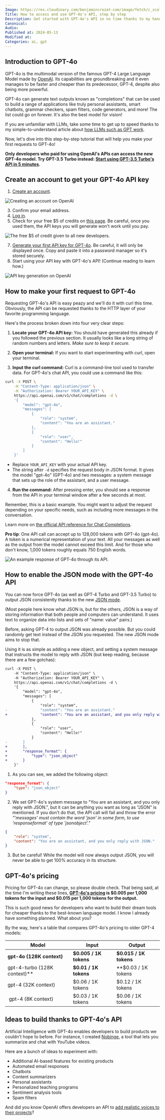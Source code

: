 ```yaml
---
Image: https://res.cloudinary.com/benjamincrozat-com/image/fetch/c_scale,f_webp,q_auto,w_1200/https://github.com/benjamincrozat/content/assets/3613731/75583e74-00fe-4393-92ff-27fba70c4140
Title: How to access and use GPT-4o's API, step by step
Description: Get started with GPT-4o's API in no time thanks to my handy step-by-step guide.
Canonical: 
Audio:
Published at: 2024-05-13
Modified at: 
Categories: ai, gpt
---
```


## Introduction to GPT-4o

GPT-4o is the multimodal version of the famous GPT-4 Large Language Model made by [OpenAI](https://openai.com). Its capabilities are groundbreaking and it even manages to be faster and cheaper than its predecessor, GPT-4, despite also being more powerful.

GPT-4o can generate text outputs known as "completions" that can be used to build a range of applications like truly personal assistants, smart chatbots, grammar checkers, spam filters, code generators, and more! The list could go on forever. It's also the best model for vision!

If you are unfamiliar with LLMs, take some time to get up to speed thanks to my simple-to-understand article about [how LLMs such as GPT work](/gpt-llm-ai-explanation).

Now, let's dive into this step-by-step tutorial that will help you make your first requests to GPT-4o!

**Only developers who paid for using OpenAI's APIs can access the new GPT-4o model. Try GPT-3.5 Turbo instead: [Start using GPT-3.5 Turbo's API in 5 minutes](/gpt-35-turbo).**

## Create an account to get your GPT-4o API key

1. [Create an account](https://chat.openai.com/auth/login).

![Creating an account on OpenAI](https://life-long-bunny.fra1.digitaloceanspaces.com/media-library/production/229/conversions/Dt2ElwOQoKtwjEhuw2eu1uGceEDJnF-metaQ2xlYW5TaG90IDIwMjMtMTEtMDYgYXQgMTkuNTQuMjZAMngucG5n--medium.jpg)

3. Confirm your email address.
4. [Log in](https://platform.openai.com/login?launch).
5. Check for your free $5 of credits on [this page](https://platform.openai.com/account/billing/overview). Be careful, once you used them, the API keys you will generate won't work until you pay.

![The free $5 of credit given to all new developers.](https://life-long-bunny.fra1.digitaloceanspaces.com/media-library/production/228/conversions/V2xA6LlqgeEAd87BpKshqkY19sV9rp-metaQ2xlYW5TaG90IDIwMjMtMTEtMDYgYXQgMTkuNTUuMDdAMngucG5n--medium.jpg)

7. [Generate your first API key for GPT-4o](https://platform.openai.com/api-keys). Be careful, it will only be displayed once. Copy and paste it into a password manager so it's stored securely.
8. Start using your API key with GPT-4o's API! (Continue reading to learn how.)

![API key generation on OpenAI](https://life-long-bunny.fra1.digitaloceanspaces.com/media-library/production/227/conversions/yZF7oBp7WI9jbq8gFcNWDWtmQDWWXb-metaQ2xlYW5TaG90IDIwMjMtMTEtMDYgYXQgMjAuMDIuMjhAMngucG5n--medium.jpg)

## How to make your first request to GPT-4o

Requesting GPT-4o's API is easy peazy and we'll do it with curl this time. Obviously, the API can be requested thanks to the HTTP layer of your favorite programming language.

Here's the process broken down into four very clear steps:

1. **Locate your GPT-4o API key:** You should have generated this already if you followed the previous section. It usually looks like a long string of random numbers and letters. *Make sure to keep it secure.*

2. **Open your terminal:** If you want to start experimenting with curl, open your terminal.

3. **Input the curl command:** Curl is a command-line tool used to transfer data. For GPT-4o's chat API, you could use a command like this:

```bash
curl -X POST \
	-H "Content-Type: application/json" \
	-H "Authorization: Bearer YOUR_API_KEY" \
	https://api.openai.com/v1/chat/completions -d \
	'{
		"model": "gpt-4o",
		"messages": [
			{
				"role": "system",
				"content": "You are an assistant."
			},
			{
				"role": "user",
				"content": "Hello!"
			}
		]
	}'
```
  - Replace `YOUR_API_KEY` with your actual API key.
  - The string after `-d` specifies the request body in JSON format. It gives the model "gpt-4o" (GPT-4o) and two messages: a system message that sets up the role of the assistant, and a user message.

4. **Run the command:** After pressing enter, you should see a response from the API in your terminal window after a few seconds at most.

Remember, this is a basic example. You might want to adjust the request depending on your specific needs, such as including more messages in the conversation.

Learn more on [the official API reference for Chat Completions](https://platform.openai.com/docs/api-reference/chat).

**Pro tip**: One API call can accept up to 128,000 tokens with GPT-4o (gpt-4o). A token is a numerical representation of your text. All your messages as well as the output from the model cannot exceed this limit. And for those who don't know, 1,000 tokens roughly equals 750 English words.

![An example response of GPT-4o through its API.](https://res.cloudinary.com/benjamincrozat-com/image/fetch/c_scale,f_webp,q_auto,w_1200/https://github.com/benjamincrozat/content/assets/3613731/4c70a03f-1897-4915-b952-d51918cabe4a)

## How to enable the JSON mode with the GPT-4o API

You can now force GPT-4o (as well as GPT-4 Turbo and GPT-3.5 Turbo) to output JSON consistently thanks to the new [JSON mode](https://platform.openai.com/docs/guides/text-generation/json-mode).

(Most people here know what JSON is, but for the others, JSON is a way of storing information that both people and computers can understand. It uses text to organize data into lists and sets of "name: value" pairs.)

Before, asking GPT-4 to output JSON was already possible. But you could randomly get text instead of the JSON you requested. The new JSON mode aims to stop that.

Using it is as simple as adding a new object, and setting a system message that instructs the model to reply with JSON (but keep reading, because there are a few gotchas):

```diff
curl -X POST \
	-H "Content-Type: application/json" \
	-H "Authorization: Bearer YOUR_API_KEY" \
	https://api.openai.com/v1/chat/completions -d \
	'{
		"model": "gpt-4o",
		"messages": [
			{
				"role": "system",
-				"content": "You are an assistant."
+				"content": "You are an assistant, and you only reply with JSON."
			},
			{
				"role": "user",
				"content": "Hello!"
			}
-		]
+		],
+		"response_format": {
+			"type": "json_object"
+		}
	}'
```

1. As you can see, we added the following object:

```json
"response_format": {
	"type": "json_object"
}
```

2. We set GPT-4o's system message to "You are an assistant, and you only reply with JSON.", but it can be anything you want as long as "JSON" is mentioned. If you don't do that, the API call will fail and throw the error *"'messages' must contain the word 'json' in some form, to use 'responseformat' of type 'jsonobject'."*

```json
{
	"role": "system",
	"content": "You are an assistant, and you only reply with JSON."
}
```

3. But be careful! While the model will now always output JSON, you will never be able to get 100% accuracy in its structure.

## GPT-4o's pricing

Pricing for GPT-4o can change, so please double check. That being said, at the time I'm writing these lines, **[GPT-4o's pricing](https://openai.com/pricing) is $0.005 per 1,000 tokens for the input and $0.015 per 1,000 tokens for the output.**

This is such good news for developers who want to build their dream tools for cheaper thanks to the best-known language model. I know I already have something planned. What about you?

By the way, here's a table that compares GPT-4o's pricing to older GPT-4 models:

|  Model | Input | Output |
|--------|-------|--------|
| **gpt-4o (128K context)** | **$0.005 / 1K tokens** | **$0.015 / 1K tokens** |
| gpt-4-turbo (128K context)** | **$0.01 / 1K tokens** | **$0.03 / 1K tokens |
| gpt-4 (32K context) | $0.06 / 1K tokens | $0.12 / 1K tokens |
| gpt-4 (8K context) | $0.03 / 1K tokens | $0.06 / 1K tokens |

## Ideas to build thanks to GPT-4o's API

Artificial Intelligence with GPT-4o enables developers to build products we couldn't hope to before. For instance, I created [Nobinge](https://nobinge.watch), a tool that lets you summarize and chat with YouTube videos.

Here are a bunch of ideas to experiment with:
- Additional AI-based features for existing products
- Automated email responses
- Chatbots
- Content summarizers
- Personal assistants
- Personalized teaching programs
- Sentiment analysis tools
- Spam filters

And did you know OpenAI offers developers an API to [add realistic voices to their projects](/openai-tts-api)?
